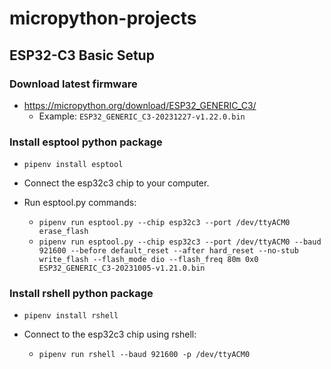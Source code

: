 # micropython-projects

## ESP32-C3 Basic Setup

### Download latest firmware

- https://micropython.org/download/ESP32_GENERIC_C3/
  - Example: `ESP32_GENERIC_C3-20231227-v1.22.0.bin`

### Install esptool python package

- `pipenv install esptool`

- Connect the esp32c3 chip to your computer.
- Run esptool.py commands:
  - `pipenv run esptool.py --chip esp32c3 --port /dev/ttyACM0 erase_flash`
  - `pipenv run esptool.py --chip esp32c3 --port /dev/ttyACM0 --baud 921600 --before default_reset --after hard_reset --no-stub  write_flash --flash_mode dio --flash_freq 80m 0x0 ESP32_GENERIC_C3-20231005-v1.21.0.bin`

### Install rshell python package

- `pipenv install rshell`

- Connect to the esp32c3 chip using rshell:
  - `pipenv run rshell --baud 921600 -p /dev/ttyACM0`